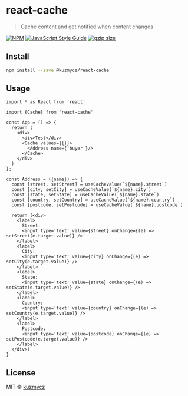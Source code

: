 # react-cache

> Cache content and get notified when content changes

[![NPM](https://img.shields.io/npm/v/react-cache.svg)](https://www.npmjs.com/package/react-cache) [![JavaScript Style Guide](https://img.shields.io/badge/code_style-standard-brightgreen.svg)](https://standardjs.com)
[![gzip size](https://badgen.net/bundlephobia/minzip/@kuzmycz/react-cache)](https://bundlephobia.com/result?p=@kuzmycz/react-cache)

## Install

```bash
npm install --save @kuzmycz/react-cache
```

## Usage

```tsx
import * as React from 'react'

import {Cache} from 'react-cache'

const App = () => {
  return (
    <div>
      <div>Test</div>
      <Cache values={{}}>
        <Address name={'buyer'}/>
      </Cache>
    </div>
  )
};

const Address = ({name}) => {
  const [street, setStreet] = useCacheValue(`${name}.street`)
  const [city, setCity] = useCacheValue(`${name}.city`)
  const [state, setState] = useCacheValue(`${name}.state`)
  const [country, setCountry] = useCacheValue(`${name}.country`)
  const [postcode, setPostcode] = useCacheValue(`${name}.postcode`)

  return (<div>
    <label>
      Street:
      <input type='text' value={street} onChange={(e) => setStreet(e.target.value)} />
    </label>
    <label>
      City:
      <input type='text' value={city} onChange={(e) => setCity(e.target.value)} />
    </label>
    <label>
      State:
      <input type='text' value={state} onChange={(e) => setState(e.target.value)} />
    </label>
    <label>
      Country:
      <input type='text' value={country} onChange={(e) => setCountry(e.target.value)} />
    </label>
    <label>
      Postcode:
      <input type='text' value={postcode} onChange={(e) => setPostcode(e.target.value)} />
    </label>
  </div>)
}
```

## License

MIT © [kuzmycz](https://github.com/kuzmycz)
